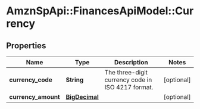 # AmznSpApi::FinancesApiModel::Currency

## Properties
Name | Type | Description | Notes
------------ | ------------- | ------------- | -------------
**currency_code** | **String** | The three-digit currency code in ISO 4217 format. | [optional] 
**currency_amount** | [**BigDecimal**](BigDecimal.md) |  | [optional] 

